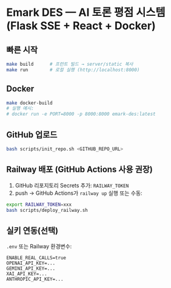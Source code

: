# Emark DES — AI 토론 평점 시스템 (Flask SSE + React + Docker)

## 빠른 시작
```bash
make build      # 프런트 빌드 → server/static 복사
make run        # 로컬 실행 (http://localhost:8000)
```

## Docker
```bash
make docker-build
# 실행 예시:
# docker run -e PORT=8000 -p 8000:8000 emark-des:latest
```

## GitHub 업로드
```bash
bash scripts/init_repo.sh <GITHUB_REPO_URL>
```

## Railway 배포 (GitHub Actions 사용 권장)
1) GitHub 리포지토리 Secrets 추가: `RAILWAY_TOKEN`
2) push → GitHub Actions가 `railway up` 실행
또는 수동:
```bash
export RAILWAY_TOKEN=xxx
bash scripts/deploy_railway.sh
```

## 실키 연동(선택)
`.env` 또는 Railway 환경변수:
```
ENABLE_REAL_CALLS=true
OPENAI_API_KEY=...
GEMINI_API_KEY=...
XAI_API_KEY=...
ANTHROPIC_API_KEY=...
```
